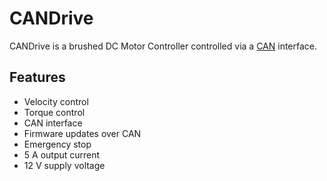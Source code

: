 # CANDrive
CANDrive is a brushed DC Motor Controller controlled via a [CAN](https://en.wikipedia.org/wiki/CAN_bus) interface.

## Features

* Velocity control
* Torque control
* CAN interface
* Firmware updates over CAN
* Emergency stop 
* 5 A output current
* 12 V supply voltage
